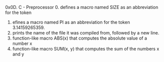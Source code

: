 0x0D. C - Preprocessor
0. defines a macro named SIZE as an abbreviation for the token
1. efines a macro named PI as an abbreviation for the token 3.14159265359.
2. prints the name of the file it was compiled from, followed by a new line.
3. function-like macro ABS(x) that computes the absolute value of a number x
4. function-like macro SUM(x, y) that computes the sum of the numbers x and y
